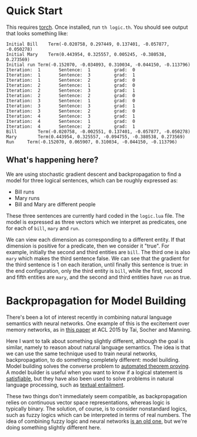 Quick Start
===========

This requires [torch](http://torch.ch/docs/getting-started.html). Once
installed, run `th logic.th`. You should see output that looks
something like:

```
Initial Bill	Term(-0.020758, 0.297449, 0.137401, -0.057877, -0.050278)
Initial Mary	Term(0.443954, 0.325557, 0.005245, -0.380538, 0.273569)
Initial run	Term(-0.152070, -0.034093, 0.310034, -0.044150, -0.113796)
Iteration:	1		Sentence:  1	     grad:	0	
Iteration:	1		Sentence:  3	     grad:	1	
Iteration:	1		Sentence:  2	     grad:	0	
Iteration:	2		Sentence:  1	     grad:	0	
Iteration:	2		Sentence:  3	     grad:	1	
Iteration:	2		Sentence:  2	     grad:	0	
Iteration:	3		Sentence:  1	     grad:	0	
Iteration:	3		Sentence:  3	     grad:	1	
Iteration:	3		Sentence:  2	     grad:	0	
Iteration:	4		Sentence:  3	     grad:	1	
Iteration:	4		Sentence:  1	     grad:	0	
Iteration:	4		Sentence:  2	     grad:	1	
Bill		Term(-0.020758, -0.002551, 0.137401, -0.057877, -0.050278)
Mary		Term(0.443954, 0.325557, -0.094755, -0.380538, 0.273569)
Run		Term(-0.152070, 0.065907, 0.310034, -0.044150, -0.113796)
```

What's happening here?
----------------------

We are using stochastic gradient descent and backpropagation to find a
model for three logical sentences, which can be roughly expressed as:

 - Bill runs
 - Mary runs
 - Bill and Mary are different people

These three sentences are currently hard coded in the `logic.lua`
file. The model is expressed as three vectors which we interpret as
predicates, one for each of `bill`, `mary` and `run`.

We can view each dimension as corresponding to a different entity. If
that dimension is positive for a predicate, then we consider it
"true". For example, initially the second and third entities are
`bill`. The third one is also `mary` which makes the third sentence
false. We can see that the gradient for the third sentence is 1 on
each iteration, until finally this sentence is true: in the end
configuration, only the third entity is `bill`, while the first,
second and fifth entities are `mary`, and the second and third
entities have `run` as true.

Backpropagation for Model Building
==================================

There's been a lot of interest recently in combining natural language
semantics with neural networks. One example of this is the excitement
over memory networks, as in
[this paper](http://www.aclweb.org/anthology/P/P15/P15-1150.pdf) at
ACL 2015 by Tai, Socher and Manning.

Here I want to talk about something slightly different, although the
goal is similar, namely to reason about natural language
semantics. The idea is that we can use the same technique used to
train neural networks, backpropagation, to do something completely
different: model building. Model building solves the converse problem
to
[automated theorem proving](https://en.wikipedia.org/wiki/Automated_theorem_proving).
A model builder is useful when you want to know if a logical statement
is [satisfiable](https://en.wikipedia.org/wiki/Satisfiability), but
they have also been used to solve problems in natural language
processing, such as
[textual entailment](http://www.let.rug.nl/bos/pubs/BosMarkert2006MLCW.pdf).

These two things don't immediately seem compatible, as backpropagation
relies on continuous vector space representations, whereas logic is
typically binary. The solution, of course, is to consider nonstandard
logics, such as fuzzy logics which can be interpreted in terms of real
numbers. The idea of combining fuzzy logic and neural networks
[is an old one](https://en.wikipedia.org/wiki/Neuro-fuzzy), but we're
doing something slightly different here.
